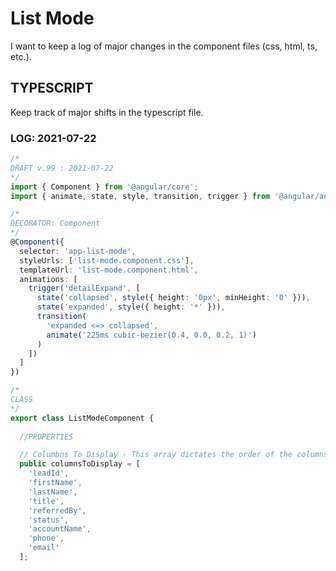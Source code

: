 # List Mode 
I want to keep a log of major changes in the component files (css, html, ts, etc.).


## TYPESCRIPT  
Keep track of major shifts in the typescript file.

### LOG: 2021-07-22  
```ts  
/*
DRAFT v.99 : 2021-07-22
*/
import { Component } from '@angular/core';
import { animate, state, style, transition, trigger } from '@angular/animations';

/*
DECORATOR: Component
*/
@Component({
  selector: 'app-list-mode',
  styleUrls: ['list-mode.component.css'],
  templateUrl: 'list-mode.component.html',
  animations: [
    trigger('detailExpand', [
      state('collapsed', style({ height: '0px', minHeight: '0' })),
      state('expanded', style({ height: '*' })),
      transition(
        'expanded <=> collapsed',
        animate('225ms cubic-bezier(0.4, 0.0, 0.2, 1)')
      )
    ])
  ]
})

/*
CLASS  
*/
export class ListModeComponent {
  
  //PROPERTIES 

  // Columbns To Display - This array dictates the order of the columns in the table.
  public columnsToDisplay = [
    'leadId',
    'firstName',
    'lastName',
    'title',
    'referredBy',
    'status',
    'accountName',
    'phone',
    'email'
  ];

```